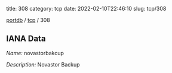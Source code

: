 title: 308
category: tcp
date: 2022-02-10T22:46:10
slug: tcp/308

[portdb](/) / [tcp](/category/tcp.html) / 308


## IANA Data

_Name:_ novastorbakcup

_Description:_ Novastor Backup

